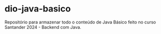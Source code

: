 # dio-java-basico
Repositório para armazenar todo o conteúdo de Java Básico feito no curso Santander 2024 - Backend com Java.
